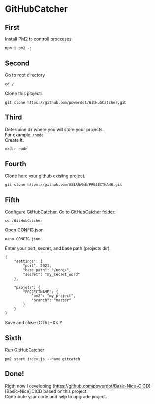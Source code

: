 # GitHubCatcher



## First
Install PM2 to controll procceses
```
npm i pm2 -g
```

## Second
Go to root directory
```
cd /
```
Clone this project:
```
git clone https://github.com/powerdot/GitHubCatcher.git
```

## Third
Determine dir where you will store your projects.  
For example: `/node`  
Create it.
```
mkdir node
```

## Fourth
Clone here your github existing project.  
```
git clone https://github.com/USERNAME/PROJECTNAME.git
```

## Fifth
Configure GitHubCatcher.
Go to GitHubCatcher folder:
```
cd /GitHubCatcher
```
Open CONFIG.json
```
nano CONFIG.json
```
Enter your port, secret, and base path (projects dir).
```
{
    "settings": {
        "port": 2021,
        "base_path": "/node/",
        "secret": "my_secret_word"
    },

    "projets": {
        "PROJECTNAME": {
            "pm2": "my_project",
            "branch": "master"
        }
    }
}
```
Save and close (CTRL+X): Y

## Sixth
Run GitHubCatcher
```
pm2 start index.js --name gitcatch
```

## Done!

Rigth now I developing (https://github.com/powerdot/Basic-Nice-CICD)[Basic-Nice] CICD based on this project.  
Contribute your code and help to upgrade project.